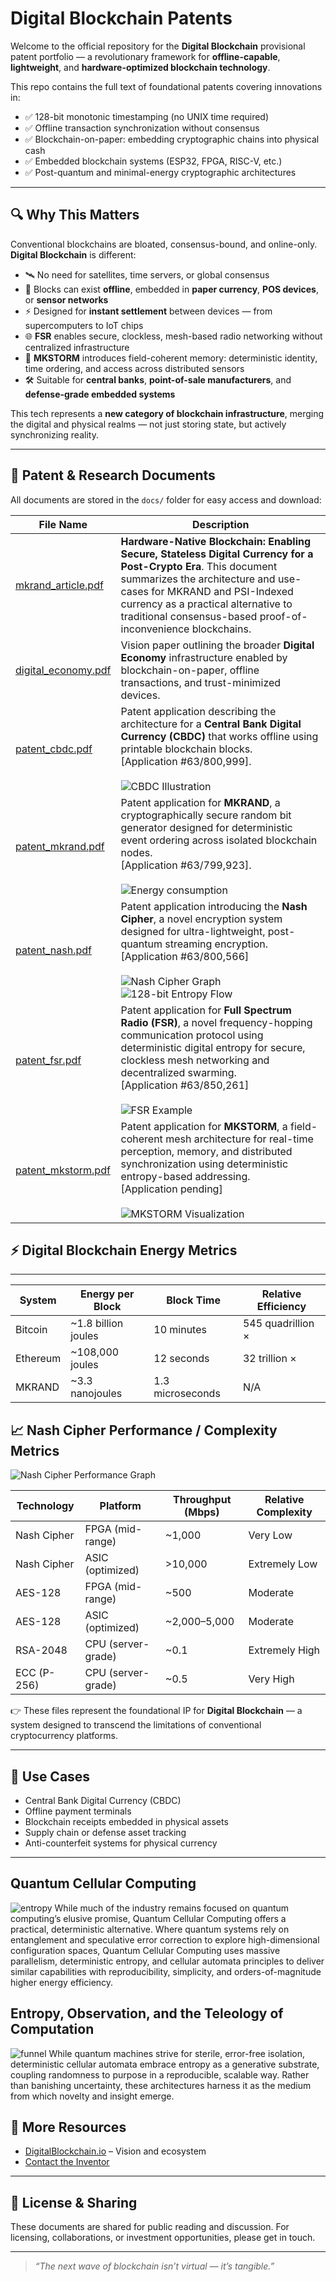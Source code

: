 # Digital Blockchain Patents

Welcome to the official repository for the **Digital Blockchain** provisional patent portfolio — a revolutionary framework for **offline-capable**, **lightweight**, and **hardware-optimized blockchain technology**.

This repo contains the full text of foundational patents covering innovations in:

- ✅ 128-bit monotonic timestamping (no UNIX time required)
- ✅ Offline transaction synchronization without consensus
- ✅ Blockchain-on-paper: embedding cryptographic chains into physical cash
- ✅ Embedded blockchain systems (ESP32, FPGA, RISC-V, etc.)
- ✅ Post-quantum and minimal-energy cryptographic architectures

---

## 🔍 Why This Matters
Conventional blockchains are bloated, consensus-bound, and online-only.  
**Digital Blockchain** is different:

- 🛰️ No need for satellites, time servers, or global consensus  
- 🧱 Blocks can exist **offline**, embedded in **paper currency**, **POS devices**, or **sensor networks**  
- ⚡ Designed for **instant settlement** between devices — from supercomputers to IoT chips  
- 🌐 **FSR** enables secure, clockless, mesh-based radio networking without centralized infrastructure  
- 🧠 **MKSTORM** introduces field-coherent memory: deterministic identity, time ordering, and access across distributed sensors  
- 🛠️ Suitable for **central banks**, **point-of-sale manufacturers**, and **defense-grade embedded systems**

This tech represents a **new category of blockchain infrastructure**, merging the digital and physical realms — not just storing state, but actively synchronizing reality.


---
## 📄 Patent & Research Documents
All documents are stored in the `docs/` folder for easy access and download:

| File Name | Description |
|-----------|-------------|
| [mkrand_article.pdf](https://taguniversal.github.io/digital_blockchain_patents/mkrand_article.pdf) | **Hardware-Native Blockchain: Enabling Secure, Stateless Digital Currency for a Post-Crypto Era**. This document summarizes the architecture and use-cases for MKRAND and PSI-Indexed currency as a practical alternative to traditional consensus-based proof-of-inconvenience blockchains. |
| [digital_economy.pdf](https://taguniversal.github.io/digital_blockchain_patents/digital_economy.pdf) | Vision paper outlining the broader **Digital Economy** infrastructure enabled by blockchain-on-paper, offline transactions, and trust-minimized devices. |
| [patent_cbdc.pdf](https://taguniversal.github.io/digital_blockchain_patents/patent_cbdc.pdf) | Patent application describing the architecture for a **Central Bank Digital Currency (CBDC)** that works offline using printable blockchain blocks.<br>[Application #63/800,999].<br><br>![CBDC Illustration](image/100.jpeg) |
| [patent_mkrand.pdf](https://taguniversal.github.io/digital_blockchain_patents/patent_mkrand.pdf) | Patent application for **MKRAND**, a cryptographically secure random bit generator designed for deterministic event ordering across isolated blockchain nodes.<br>[Application #63/799,923].<br><br>![Energy consumption](image/energy.png) |
| [patent_nash.pdf](https://taguniversal.github.io/digital_blockchain_patents/patent_nash.pdf) | Patent application introducing the **Nash Cipher**, a novel encryption system designed for ultra-lightweight, post-quantum streaming encryption.<br>[Application #63/800,566]<br><br>![Nash Cipher Graph](image/graph.png)<br>![128-bit Entropy Flow](image/graph128.png) |
| [patent_fsr.pdf](https://taguniversal.github.io/digital_blockchain_patents/patent_fsr.pdf) | Patent application for **Full Spectrum Radio (FSR)**, a novel frequency-hopping communication protocol using deterministic digital entropy for secure, clockless mesh networking and decentralized swarming.<br>[Application #63/850,261]<br><br>![FSR Example](image/full_spectrum_radio.gif) |
| [patent_mkstorm.pdf](https://taguniversal.github.io/digital_blockchain_patents/patent_mkstorm.pdf) | Patent application for **MKSTORM**, a field-coherent mesh architecture for real-time perception, memory, and distributed synchronization using deterministic entropy-based addressing.<br>[Application pending]<br><br>![MKSTORM Visualization](image/mkstorm.gif) |

## ⚡ Digital Blockchain Energy Metrics
---
| **System** | **Energy per Block**     | **Block Time**     | **Relative Efficiency**   |
|------------|--------------------------|--------------------|----------------------------|
| Bitcoin    | ~1.8 billion joules      | 10 minutes         | 545 quadrillion ×         |
| Ethereum   | ~108,000 joules          | 12 seconds         | 32 trillion ×             |
| MKRAND     | ~3.3 nanojoules          | 1.3 microseconds   | N/A                        |

## 📈 Nash Cipher Performance / Complexity Metrics
![Nash Cipher Performance Graph](image/nash_scatter.png)

| **Technology**   | **Platform**           | **Throughput (Mbps)** | **Relative Complexity** |
|------------------|------------------------|------------------------|--------------------------|
| Nash Cipher      | FPGA (mid-range)       | ~1,000                 | Very Low                 |
| Nash Cipher      | ASIC (optimized)       | >10,000                | Extremely Low            |
| AES-128          | FPGA (mid-range)       | ~500                   | Moderate                 |
| AES-128          | ASIC (optimized)       | ~2,000–5,000           | Moderate                 |
| RSA-2048         | CPU (server-grade)     | ~0.1                   | Extremely High           |
| ECC (P-256)      | CPU (server-grade)     | ~0.5                   | Very High                |

👉 These files represent the foundational IP for **Digital Blockchain** — a system designed to transcend the limitations of conventional cryptocurrency platforms.

---

## 🧠 Use Cases

- Central Bank Digital Currency (CBDC)
- Offline payment terminals
- Blockchain receipts embedded in physical assets
- Supply chain or defense asset tracking
- Anti-counterfeit systems for physical currency

---
## Quantum Cellular Computing
![entropy](image/entropy_animation.gif)
While much of the industry remains focused on quantum computing’s elusive promise, Quantum Cellular Computing offers a practical, deterministic alternative. Where quantum systems rely on entanglement and speculative error correction to explore high-dimensional configuration spaces, Quantum Cellular Computing uses massive parallelism, deterministic entropy, and cellular automata principles to deliver similar capabilities with reproducibility, simplicity, and orders-of-magnitude higher energy efficiency.

## Entropy, Observation, and the Teleology of Computation
![funnel](image/funnel_entropy.gif)
While quantum machines strive for sterile, error-free isolation, deterministic cellular automata embrace entropy as a generative substrate, coupling randomness to purpose in a reproducible, scalable way. Rather than banishing uncertainty, these architectures harness it as the medium from which novelty and insight emerge.

## 🔗 More Resources

- [DigitalBlockchain.io](https://digitalblockchain.io) – Vision and ecosystem
- [Contact the Inventor](mailto:taguniversalsoftware@gmail.com)

---

## 💬 License & Sharing

These documents are shared for public reading and discussion. For licensing, collaborations, or investment opportunities, please get in touch.

---

> _“The next wave of blockchain isn’t virtual — it’s tangible.”_
